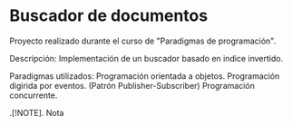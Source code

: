 # Buscador de documentos
Proyecto realizado durante el curso de "Paradigmas de programación".

Descripción:
Implementación de un buscador basado en indice invertido.

Paradigmas utilizados:
Programación orientada a objetos.
Programación digirida por eventos. (Patrón Publisher-Subscriber)
Programación concurrente.

.[!NOTE].
Nota

